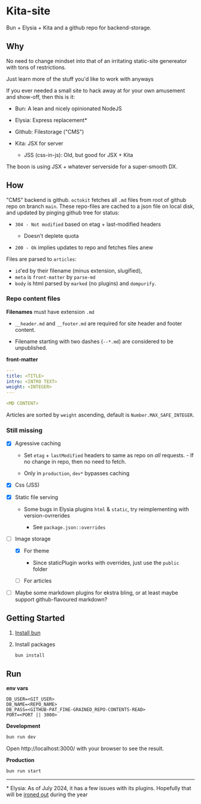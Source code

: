 # Kita-site

Bun + Elysia + Kita and a github repo for backend-storage.

## Why

No need to change mindset into that of an irritating static-site genereator with tons of restrictions. 

Just learn more of the stuff you'd like to work with anyways

If you ever needed a small site to hack away at for your own amusement and show-off, then this is it:

- Bun: A lean and nicely opinionated NodeJS

- Elysia: Express replacement*

- Github: Filestorage ("CMS")

- Kita: JSX for server

    - JSS (css-in-js): Old, but good for JSX + Kita

The boon is using JSX + whatever serverside for a super-smooth DX.

## How

"CMS" backend is github. `octokit` fetches all `.md` files from root of github repo on branch `main`.
These repo-files are cached to a json file on local disk, and updated by pinging github tree for status:

- `304 - Not modified` based on etag + last-modified headers

    -  Doesn't deplete quota

- `200 - Ok` implies updates to repo and fetches files anew

Files are parsed to `articles`:

- `id`'ed by their filename (minus extension, slugified), 
- `meta` is `front-matter` by `parse-md`
- `body` is html parsed by `marked` (no plugins) and `dompurify`.

### Repo content files

**Filenames** must have extension `.md`

- `__header.md` and `__footer.md` are required for site header and footer content.

- Filename starting with two dashes (`--*.md`) are considered to be unpublished.

**front-matter**

```yaml
---
title: <TITLE>
intro: <INTRO TEXT>
weight: <INTEGER>
---

<MD CONTENT>
```

Articles are sorted by `weight` ascending, default is `Number.MAX_SAFE_INTEGER`.

### Still missing

- [X] Agressive caching

    - Set `etag` + `lastModified` headers to same as repo on *all* requests. - If no change in repo, then no need to fetch.

    - Only in `production`, `dev*` bypasses caching

- [X] Css (JSS)

- [X] Static file serving

    - Some bugs in Elysia plugins `html` & `static`, try reimplementing with version-ovrrerides

        - See `package.json::overrides`

- [ ] Image storage 

    - [X] For theme

        - Since staticPlugin works with overrides, just use the `public` folder

    - [ ] For articles

- [ ] Maybe some markdown plugins for ekstra bling, or at least maybe support github-flavoured markdown?


## Getting Started

1. [Install bun](https://bun.sh/docs/installation)

2. Install packages 

    ```bash
    bun install 
    ```


## Run

**env vars**

```
DB_USER=<GIT_USER>
DB_NAME=<REPO_NAME>
DB_PASS=<GITHUB-PAT_FINE-GRAINED_REPO-CONTENTS-READ>
PORT=<PORT || 3000>
```



**Development**

```bash
bun run dev
```

Open http://localhost:3000/ with your browser to see the result.

**Production**

```bash
bun run start
```

---

\* Elysia: As of July 2024, it has a few issues with its plugins. Hopefully that will be [ironed out](https://elysiajs.com/blog/elysia-11.html) during the year